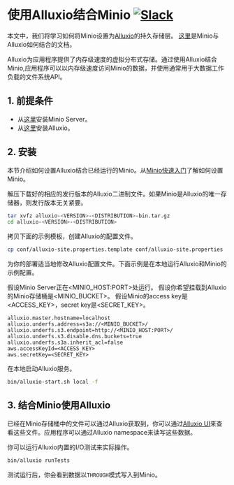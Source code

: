 # 使用Alluxio结合Minio [![Slack](https://slack.minio.io/slack?type=svg)](https://slack.minio.io)

本文中，我们将学习如何将Minio设置为[Alluxio](http://alluxio.org)的持久存储层。 [这里](http://www.alluxio.org/docs/master/en/Configuring-Alluxio-with-Minio.html)是Minio与Alluxio如何结合的文档。

Alluxio为应用程序提供了内存级速度的虚拟分布式存储。通过使用Alluxio结合Minio,应用程序可以以内存级速度访问Minio的数据，并使用通常用于大数据工作负载的文件系统API。

## 1. 前提条件

* 从[这里](https://www.minio.io/)安装Minio Server。
* 从[这里](http://www.alluxio.org/download)安装Alluxio。

## 2. 安装

本节介绍如何设置Alluxio结合已经运行的Minio。从[Minio快速入门](https://docs.minio.io/docs/minio-quickstart-guide)了解如何设置Minio。

解压下载好的相应的发行版本的Alluxio二进制文件。如果Minio是Alluxio的唯一存储器，则发行版本无关紧要。

```sh
tar xvfz alluxio-<VERSION>-<DISTRIBUTION>-bin.tar.gz
cd alluxio-<VERSION>-<DISTRIBUTION>
```

拷贝下面的示例模板，创建Alluxio的配置文件。

```sh
cp conf/alluxio-site.properties.template conf/alluxio-site.properties
```

为你的部署适当地修改Alluxio配置文件。下面示例是在本地运行Alluxio和Minio的示例配置。

假设Minio Server正在<MINIO_HOST:PORT>处运行。
假设你希望挂载到Alluxio的Minio存储桶是<MINIO_BUCKET>。
假设Minio的access key是<ACCESS_KEY>，secret key是<SECRET_KEY>。

```
alluxio.master.hostname=localhost
alluxio.underfs.address=s3a://<MINIO_BUCKET>/
alluxio.underfs.s3.endpoint=http://<MINIO_HOST:PORT>/
alluxio.underfs.s3.disable.dns.buckets=true
alluxio.underfs.s3a.inherit_acl=false
aws.accessKeyId=<ACCESS_KEY>
aws.secretKey=<SECRET_KEY>
```

在本地启动Alluxio服务。

```sh
bin/alluxio-start.sh local -f
```

## 3. 结合Minio使用Alluxio

已经在Minio存储桶中的文件可以通过Alluxio获取到，你可以通过[Alluxio UI](http://localhost:19999/browse)来查看这些文件。应用程序可以通过Alluxio namespace来读写这些数据。

你可以运行Alluxio内置的I/O测试来实际操作。

```sh
bin/alluxio runTests
```

测试运行后，你会看到数据以`THROUGH`模式写入到Minio。
